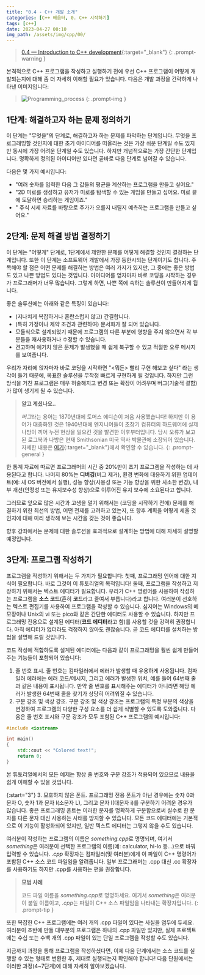 ```yaml
---
title: "0.4 - C++ 개발 소개"
categories: [C++ 배움터, 0. C++ 시작하기]
tags: [c++]
date: 2023-04-27 00:10
img_path: /assets/img/cpp/00/
---
```


>[0.4 — Introduction to C++ development](https://www.learncpp.com/cpp-tutorial/introduction-to-cpp-development/){:target="_blank"}
{: .prompt-warning }

본격적으로 C++ 프로그램을 작성하고 실행하기 전에 우선 C++ 프로그램이 어떻게 개발되는지에 대해 좀 더 자세히 이해할 필요가 있습니다. 다음은 개발 과정을 간략하게 나타낸 이미지입니다:

> ![Programming_process](programming_process.png)
{: .prompt-img }

## **1단계: 해결하고자 하는 문제 정의하기**

이 단계는 "무엇을"의 단계로, 해결하고자 하는 문제를 파악하는 단계입니다. 무엇을 프로그래밍할 것인지에 대한 초기 아이디어를 떠올리는 것은 가장 쉬운 단계일 수도 있지만 동시에 가장 어려운 단계일 수도 있습니다. 하지만 개념적으로는 가장 간단한 단계입니다. 명확하게 정의된 아이디어만 있다면 곧바로 다음 단계로 넘어갈 수 있습니다.

다음은 몇 가지 예시입니다:

- "여러 숫자를 입력한 다음 그 값들의 평균을 계산하는 프로그램을 만들고 싶어요."
- "2D 미로를 생성하고 유저가 미로를 탐색할 수 있는 게임을 만들고 싶어요. 미로 끝에 도달하면 승리하는 게임이죠."
- " 주식 시세 자료를 바탕으로 주가가 오를지 내릴지 예측하는 프로그램을 만들고 싶어요."

## **2단계: 문제 해결 방법 결정하기**

이 단계는 "어떻게" 단계로, 1단계에서 제안한 문제를 어떻게 해결할 것인지 결정하는 단계입니다. 또한 이 단계는 소프트웨어 개발에서 가장 등한시되는 단계이기도 합니다. 주목해야 할 점은 어떤 문제를 해결하는 방법은 여러 가지가 있지만, 그 중에는 좋은 방법도 있고 나쁜 방법도 있다는 것입니다. 아이디어를 얻자마자 바로 코딩을 시작하는 경우가 프로그래머가 너무 많습니다. 그렇게 하면, 나쁜 쪽에 속하는 솔루션이 만들어지게 됩니다.

좋은 솔루션에는 아래와 같은 특징이 있습니다:

- (지나치게 복잡하거나 혼란스럽지 않고) 간결합니다.
- (특히 가정이나 제약 조건과 관련하여) 문서화가 잘 되어 있습니다.
- 모듈식으로 설계되었기 때문에 프로그램의 다른 부분에 영향을 주지 않으면서 각 부분들을 재사용하거나 수정할 수 있습니다.
- 견고하며 예기치 않은 문제가 발생했을 때 쉽게 복구할 수 있고 적절한 오류 메시지를 보여줍니다.

우리가 자리에 앉자마자 바로 코딩을 시작하면 "<뭐든> 빨리 구현 해보고 싶다" 라는 생각이 들기 때문에, 목표한 솔루션을 무작정 빠르게 구현하게 될 것입니다. 하지만 그런 방식을 거친 프로그램은 매우 허술해지고 변경 또는 확장이 어려우며 버그(기술적 결함)가 많이 생기게 될 수 있습니다.

> **알고 계셨나요..**
> 
> *버그*라는 용어는 1870년대에 토머스 에디슨이 처음 사용했습니다! 하지만 이 용어가 대중화된 것은 1940년대에 엔지니어들이 초창기 컴퓨터의 하드웨어에 실제 나방이 끼어 누전 현상을 일으킨 것을 발견한 이후부터입니다. 당시 오류가 보고된 로그북과 나방은 현재 Smithsonian 미국 역사 박물관에 소장되어 있습니다. 자세한 내용은 [여기](https://americanhistory.si.edu/collections/search/object/nmah_334663){:target="_blank"}에서 확인할 수 있습니다.
{: .prompt-general }

한 통계 자료에 따르면 프로그래머의 시간 중 20%만이 초기 프로그램을 작성하는 데 사용된다고 합니다. 나머지 80%는 **디버깅**(버그 제거), 환경 변화에 대응하기 위한 업데이트(예: 새 OS 버전에서 실행), 성능 향상(사용성 또는 기능 향상을 위한 사소한 변경), 내부 개선(안정성 또는 유지보수성 향상)으로 이루어진 유지 보수에 소요된다고 합니다.

그러므로 앞으로 많은 시간과 고생을 덜기 위해서는 (코딩을 시작하기 전에) 문제를 해결하기 위한 최선의 방법, 어떤 전제를 고려하고 있는지, 또 향후 계획을 어떻게 세울 것인지에 대해 미리 생각해 보는 시간을 갖는 것이 좋습니다.

향후 강좌에서는 문제에 대한 솔루션을 효과적으로 설계하는 방법에 대해 자세히 설명할 예정입니다.

## **3단계: 프로그램 작성하기**

프로그램을 작성하기 위해서는 두 가지가 필요합니다: 첫째, 프로그래밍 언어에 대한 지식이 필요합니다. 바로 그것이 이 튜토리얼의 목적입니다! 둘째, 프로그램을 작성하고 저장하기 위해서는 텍스트 에디터가 필요합니다. 우리가 C++ 명령어를 사용하여 작성하는 프로그램을 **소스 코드**(흔히 **코드**라고 줄여서 부릅니다)라고 합니다. 여러분이 선호하는 텍스트 편집기를 사용하여 프로그램을 작성할 수 있습니다. 심지어는 Windows의 메모장이나 Unix의 vi 또는 pico와 같은 간단한 에디터도 사용할 수 있습니다. 하지만 프로그래밍 전용으로 설계된 에디터(**코드 에디터**라고 함)를 사용할 것을 강력히 권장합니다. 아직 에디터가 없더라도 걱정하지 않아도 괜찮습니다. 곧 코드 에디터를 설치하는 방법을 설명해 드릴 것입니다.

코드 작성에 적합하도록 설계된 에디터에는 다음과 같이 프로그래밍을 훨씬 쉽게 만들어주는 기능들이 포함되어 있습니다:

1. 줄 번호 표시. 줄 번호는 컴파일러에서 에러가 발생할 때 유용하게 사용됩니다. 컴파일러 에러에는 에러 코드/메시지, 그리고 에러가 발생한 위치, 예를 들어 64번째 줄과 같은 내용이 표시됩니다. 만약 줄 번호를 표시해주는 에디터가 아니라면 해당 에러가 발생한 64번째 줄을 찾기가 상당히 어려워질 수 있습니다.
2. 구문 강조 및 색상 강조. 구문 강조 및 색상 강조는 프로그램의 특정 부분의 색상을 변경하여 프로그램의 다양한 구성 요소를 더 쉽게 식별할 수 있도록 도와줍니다. 다음은 줄 번호 표시와 구문 강조가 모두 포함된 C++ 프로그램의 예시입니다:

```cpp
#include <iostream>

int main()
{
    std::cout << "Colored text!";
    return 0;
}
```

본 튜토리얼에서의 모든 예제는 항상 줄 번호와 구문 강조가 적용되어 있으므로 내용을 쉽게 이해할 수 있을 것입니다.

{:start="3"}
3. 모호하지 않은 폰트. 프로그래밍 전용 폰트가 아닌 경우에는 숫자 0과 문자 O, 숫자 1과 문자 l(소문자 L), 그리고 문자 I(대문자 i)를 구분하기 어려운 경우가 많습니다. 좋은 프로그래밍 폰트는 이러한 문자를 명확하게 구분함으로써 실수로 한 문자를 다른 문자 대신 사용하는 사태를 방지할 수 있습니다. 모든 코드 에디터에는 기본적으로 이 기능이 활성화되어 있지만, 일반 텍스트 에디터는 그렇지 않을 수도 있습니다.

여러분이 작성하는 프로그램의 이름은 *something.cpp*로 명명되며, 여기서 *something*은 여러분이 선택한 프로그램의 이름(예: calculator, hi-lo 등...)으로 바꿔 입력할 수 있습니다. _.cpp_ 확장자는 컴파일러(및 여러분)에게 이 파일이 C++ 명령어가 포함된 C++ 소스 코드 파일임을 알려줍니다. 일부 프로그래머는 .cpp 대신 .cc 확장자를 사용하기도 하지만 .cpp를 사용하는 편을 권장합니다.

> **모범 사례**
> 
> 코드 파일 이름을 *something.cpp*로 명명하세요. 여기서 *something*은 여러분이 붙일 이름이고, *.cpp*는 파일이 C++ 소스 파일임을 나타내는 확장자입니다.
{: .prompt-tip }

또한 복잡한 C++ 프로그램에는 여러 개의 .cpp 파일이 있다는 사실을 염두에 두세요. 여러분이 초반에 만들 대부분의 프로그램은 하나의 .cpp 파일만 있지만, 실제 프로젝트에는 수십 또는 수백 개의 .cpp 파일이 있는 단일 프로그램을 작성할 수도 있습니다.

지금까지 과정을 통해 프로그램을 작성하셨다면, 이제 다음 단계에서는 소스 코드를 실행할 수 있는 형태로 변환한 후, 제대로 실행되는지 확인해야 합니다! 다음 단원에서는 이러한 과정(4~7단계)에 대해 자세히 알아보겠습니다.
